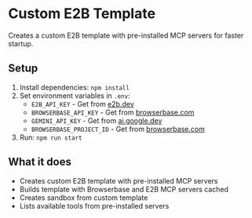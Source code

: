 # Custom E2B Template

Creates a custom E2B template with pre-installed MCP servers for faster startup.

## Setup

1. Install dependencies: `npm install`
2. Set environment variables in `.env`:
   - `E2B_API_KEY` - Get from [e2b.dev](https://e2b.dev/docs/getting-started/api-key)
   - `BROWSERBASE_API_KEY` - Get from [browserbase.com](https://browserbase.com/)
   - `GEMINI_API_KEY` - Get from [ai.google.dev](https://ai.google.dev/)
   - `BROWSERBASE_PROJECT_ID` - Get from [browserbase.com](https://browserbase.com/)
3. Run: `npm run start`

## What it does

- Creates custom E2B template with pre-installed MCP servers
- Builds template with Browserbase and E2B MCP servers cached
- Creates sandbox from custom template
- Lists available tools from pre-installed servers